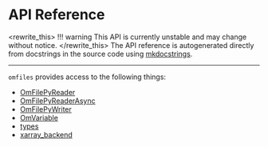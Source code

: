 # API Reference

<rewrite_this>
!!! warning
    This API is currently unstable and may change without notice.
</rewrite_this>
The API reference is autogenerated directly from docstrings in the source code using [mkdocstrings](https://mkdocstrings.github.io/).

---

`omfiles` provides access to the following things:

- [OmFilePyReader](api/reader.md)
- [OmFilePyReaderAsync](api/readerasync.md)
- [OmFilePyWriter](api/writer.md)
- [OmVariable](api/variable.md)
- [types](api/types.md)
- [xarray_backend](api/xarray.md)

